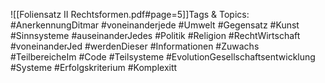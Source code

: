 
![[Foliensatz II Rechtsformen.pdf#page=5]]Tags & Topics:
   #AnerkennungDitmar
   #voneinanderjede
   #Umwelt
   #Gegensatz
   #Kunst
   #Sinnsysteme
   #auseinanderJedes
   #Politik
   #Religion
   #RechtWirtschaft
   #voneinanderJed
   #werdenDieser
   #Informationen
   #Zuwachs
   #TeilbereicheIm
   #Code
   #Teilsysteme
   #EvolutionGesellschaftsentwicklung
   #Systeme
   #Erfolgskriterium
   #Komplexitt